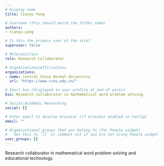 ```yaml
---
# Display name
title: Tianyu Yang

# Username (this should match the folder name)
authors:
- tianyu-yang

# Is this the primary user of the site?
superuser: false

# Role/position
role: Research Collaborator

# Organizations/Affiliations
organizations:
- name: Central China Normal University
  url: "https://www.ccnu.edu.cn/"

# Short bio (displayed in user profile at end of posts)
bio: Research collaborator in mathematical word problem solving.

# Social/Academic Networking
social: []

# Enter email to display Gravatar (if Gravatar enabled in Config)
email: ""

# Organizational groups that you belong to (for People widget)
#   Set this to `[]` or comment out if you are not using People widget.
user_groups: []
---
```


Research collaborator in mathematical word problem solving and educational technology. 